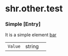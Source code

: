 # shr.other.test

### <a name="Simple"></a>Simple [Entry]
It is a simple element [bar](http://foo.org/bar)

|  |  |  |
| --- | --- | --- |
| `Value` | string |  |